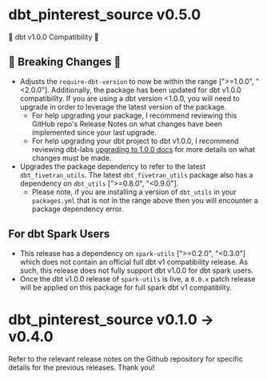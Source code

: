# dbt_pinterest_source v0.5.0
🎉 dbt v1.0.0 Compatibility 🎉
## 🚨 Breaking Changes 🚨
- Adjusts the `require-dbt-version` to now be within the range [">=1.0.0", "<2.0.0"]. Additionally, the package has been updated for dbt v1.0.0 compatibility. If you are using a dbt version <1.0.0, you will need to upgrade in order to leverage the latest version of the package.
  - For help upgrading your package, I recommend reviewing this GitHub repo's Release Notes on what changes have been implemented since your last upgrade.
  - For help upgrading your dbt project to dbt v1.0.0, I recommend reviewing dbt-labs [upgrading to 1.0.0 docs](https://docs.getdbt.com/docs/guides/migration-guide/upgrading-to-1-0-0) for more details on what changes must be made.
- Upgrades the package dependency to refer to the latest `dbt_fivetran_utils`. The latest `dbt_fivetran_utils` package also has a dependency on `dbt_utils` [">=0.8.0", "<0.9.0"].
  - Please note, if you are installing a version of `dbt_utils` in your `packages.yml` that is not in the range above then you will encounter a package dependency error.
## For dbt Spark Users
- This release has a dependency on `spark-utils` [">=0.2.0", "<0.3.0"] which does not contain an official full dbt v1 compatibility release. As such, this release does not fully support dbt v1.0.0 for dbt spark users. 
 - Once the dbt v1.0.0 release of `spark-utils` is live, a `0.0.x` patch release will be applied on this package for full spark dbt v1 compatiblity.

# dbt_pinterest_source v0.1.0 -> v0.4.0
Refer to the relevant release notes on the Github repository for specific details for the previous releases. Thank you!
